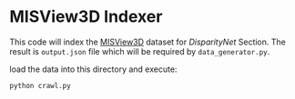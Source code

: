 # MISView3D Indexer

This code will index the [MISView3D](https://misview3d.aminzabardast.com/) dataset for *DisparityNet* Section.
The result is `output.json` file which will be required by `data_generator.py`.

load the data into this directory and execute:
```python
python crawl.py
```

